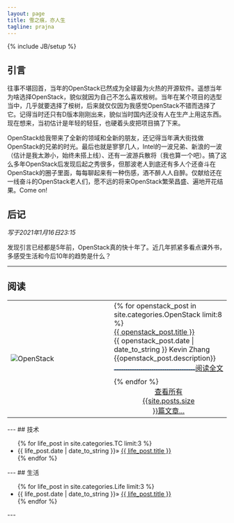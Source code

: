 ```yaml
---
layout: page
title: 雪之痕，亦人生
tagline: prajna
---
```

{% include JB/setup %}
## 引言

往事不堪回首，当年的OpenStack已然成为全球最为火热的开源软件。遥想当年为啥选择OpenStack，貌似就因为自己不怎么喜欢桉树。当年在某个项目的选型当中，几乎就要选择了桉树，后来就仅仅因为我感觉OpenStack不错而选择了它。记得当时还只有D版本刚刚出来，貌似当时国内还没有人在生产上用这东西。现在想来，当初估计是年轻的轻狂，也硬着头皮把项目搞了下来。

OpenStack给我带来了全新的领域和全新的朋友，还记得当年满大街找做OpenStack的兄弟的时光。最后也就是寥寥几人，Intel的一波兄弟、新浪的一波（估计是我太渺小，始终未搭上线）、还有一波游兵散将（我也算一个吧）。搞了这么多年OpenStack后发现后起之秀很多，但那波老人到底还有多人个还奋斗在OpenStack的圈子里面，每每聊起来有一种伤感，酒不醉人人自醉。仅献给还在一线奋斗的OpenStack老人们，愿不远的将来OpenStack繁荣昌盛、遍地开花结果。Come on!

## 后记

*写于2021年1月16日23:15* 

发现引言已经都是5年前，OpenStack真的快十年了。近几年抓紧多看点课外书，多感受生活和今后10年的趋势是什么？

---
## 阅读
<table width="100%" rowspan="0" colspan="0">
<tr>
<td width="221px"><img src ="assets/image/openstack.jpg" alt="OpenStack"></td>
<td>
{% for openstack_post in site.categories.OpenStack limit:8 %}
<div width="100%"><a href="{{ BASE_PATH }}{{ openstack_post.url }}" class="openstack_url">{{ openstack_post.title }}
<br></a><span class="openstack_data">{{ openstack_post.date | date_to_string }} Kevin Zhang</span>
<br>
{{openstack_post.description}}
<div style="float:right;"><a href="{{ BASE_PATH }}{{ openstack_post.url }}">阅读全文</a></div>
<hr style="height:1px;border:none;border-top:1px dashed #0066CC;" />
</div>
{% endfor %}
<div style="width:50%;margin-left:auto;margin-right:auto;text-align:center;clear:both;">
    <a href="/archive.html">查看所有{{site.posts.size}}篇文章...</a>
</div>
</td>
</tr>
</table>
---
## 技术
<ul>
  {% for life_post in site.categories.TC limit:3 %}
    <li> {{ life_post.date | date_to_string }}&raquo; <a href="{{ BASE_PATH }}{{ life_post.url }}">{{ life_post.title }}</a></li>
  {% endfor %}
</ul>
---
## 生活

<ul>
  {% for life_post in site.categories.Life limit:3 %}
    <li> {{ life_post.date | date_to_string }}&raquo; <a href="{{ BASE_PATH }}{{ life_post.url }}">{{ life_post.title }}</a></li>
  {% endfor %}
</ul>
---